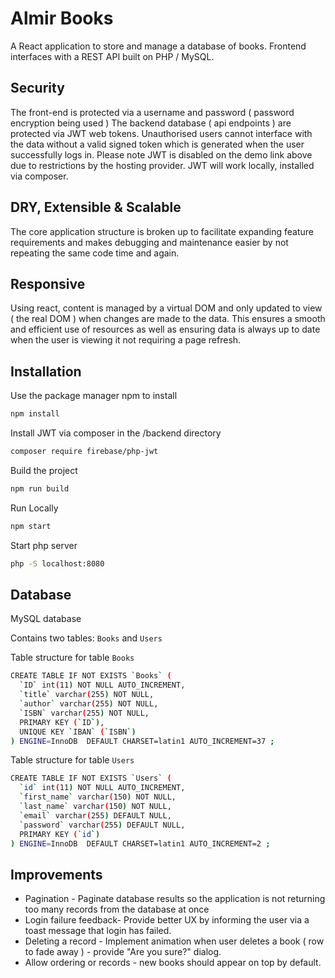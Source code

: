 # Almir Books

A React application to store and manage a database of books. Frontend interfaces with a REST API built on PHP / MySQL.  

## Security
The front-end is protected via a username and password ( password encryption being used ) The backend database ( api endpoints ) are protected via JWT web tokens. Unauthorised users cannot interface with the data without a valid signed token which is generated when the user successfully logs in. Please note JWT is disabled on the demo link above due to restrictions by the hosting provider. JWT will work locally, installed via composer. 

## DRY, Extensible & Scalable
The core application structure is broken up to facilitate expanding feature requirements and makes debugging and maintenance easier by not repeating the same code time and again. 

## Responsive
Using react, content is managed by a virtual DOM and only updated to view ( the real DOM ) when changes are made to the data. This ensures a smooth and efficient use of resources as well as ensuring data is always up to date when the user is viewing it not requiring a page refresh. 
 

## Installation

Use the package manager npm to install

```bash
npm install
```
Install JWT via composer in the /backend directory
```bash
composer require firebase/php-jwt
```

Build the project 
```bash
npm run build
```

Run Locally
```bash
npm start
```

Start php server
```bash
php -S localhost:8080
```


## Database

MySQL database

Contains two tables: `Books` and `Users`

Table structure for table `Books`
```bash
CREATE TABLE IF NOT EXISTS `Books` (
  `ID` int(11) NOT NULL AUTO_INCREMENT,
  `title` varchar(255) NOT NULL,
  `author` varchar(255) NOT NULL,
  `ISBN` varchar(255) NOT NULL,
  PRIMARY KEY (`ID`),
  UNIQUE KEY `IBAN` (`ISBN`)
) ENGINE=InnoDB  DEFAULT CHARSET=latin1 AUTO_INCREMENT=37 ;
```
Table structure for table `Users`
```bash
CREATE TABLE IF NOT EXISTS `Users` (
  `id` int(11) NOT NULL AUTO_INCREMENT,
  `first_name` varchar(150) NOT NULL,
  `last_name` varchar(150) NOT NULL,
  `email` varchar(255) DEFAULT NULL,
  `password` varchar(255) DEFAULT NULL,
  PRIMARY KEY (`id`)
) ENGINE=InnoDB  DEFAULT CHARSET=latin1 AUTO_INCREMENT=2 ;

```
## Improvements
* Pagination - Paginate database results so the application is not returning too many records from the database at once
* Login failure feedback- Provide better UX by informing the user via a toast message that login has failed. 
* Deleting a record - Implement animation when user deletes a book ( row to fade away ) - provide "Are you sure?" dialog.
* Allow ordering or records - new books should appear on top by default.